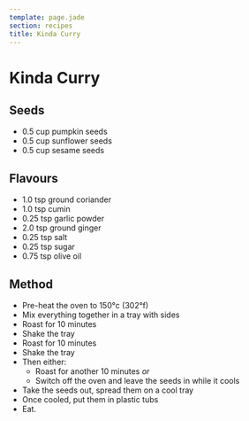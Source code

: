 ```yaml
---
template: page.jade
section: recipes
title: Kinda Curry
---
```


Kinda Curry
===

Seeds
---

  * 0.5 cup pumpkin seeds
  * 0.5 cup sunflower seeds
  * 0.5 cup sesame seeds

Flavours
---

  * 1.0  tsp ground coriander
  * 1.0  tsp cumin
  * 0.25 tsp garlic powder
  * 2.0  tsp ground ginger
  * 0.25 tsp salt
  * 0.25 tsp sugar
  * 0.75 tsp olive oil

Method
---

  * Pre-heat the oven to 150°c (302°f)
  * Mix everything together in a tray with sides
  * Roast for 10 minutes
  * Shake the tray
  * Roast for 10 minutes
  * Shake the tray
  * Then either:
    * Roast for another 10 minutes *or*
    * Switch off the oven and leave the seeds in while it cools
  * Take the seeds out, spread them on a cool tray
  * Once cooled, put them in plastic tubs
  * Eat.